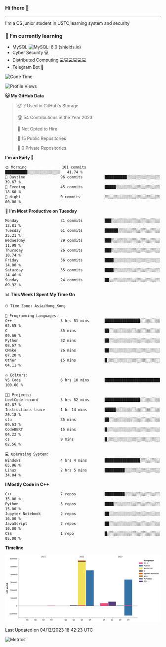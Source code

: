 ### Hi there 👋

<!--
**aozaki-touko/aozaki-touko** is a ✨ _special_ ✨ repository because its `README.md` (this file) appears on your GitHub profile.

Here are some ideas to get you started:

-  ...
- 🌱 I’m currently learning ...
- 👯 I’m looking to collaborate on ...
- 🤔 I’m looking for help with ...
- 💬 Ask me about ...
- 📫 How to reach me: ...
- 😄 Pronouns: ...
- ⚡ Fun fact: ...
-->

---

I'm a CS junior student in USTC,learning system and security



### 🌱 I’m currently learning

- MySQL ![MySQL: 8.0 (shields.io)](https://img.shields.io/badge/MySQL-8.0-blue)
- Cyber Security :computer:
- Distributed Computing :computer::computer::computer::computer::computer::computer:
- Telegram Bot :robot:



<!--START_SECTION:waka-->
![Code Time](http://img.shields.io/badge/Code%20Time-233%20hrs%203%20mins-blue)

![Profile Views](http://img.shields.io/badge/Profile%20Views-0-blue)

**🐱 My GitHub Data** 

> 📦 ? Used in GitHub's Storage 
 > 
> 🏆 54 Contributions in the Year 2023
 > 
> 🚫 Not Opted to Hire
 > 
> 📜 15 Public Repositories 
 > 
> 🔑 0 Private Repositories 
 > 
**I'm an Early 🐤** 

```text
🌞 Morning                101 commits         ██████████░░░░░░░░░░░░░░░   41.74 % 
🌆 Daytime                96 commits          ██████████░░░░░░░░░░░░░░░   39.67 % 
🌃 Evening                45 commits          █████░░░░░░░░░░░░░░░░░░░░   18.60 % 
🌙 Night                  0 commits           ░░░░░░░░░░░░░░░░░░░░░░░░░   00.00 % 
```
📅 **I'm Most Productive on Tuesday** 

```text
Monday                   31 commits          ███░░░░░░░░░░░░░░░░░░░░░░   12.81 % 
Tuesday                  61 commits          ██████░░░░░░░░░░░░░░░░░░░   25.21 % 
Wednesday                29 commits          ███░░░░░░░░░░░░░░░░░░░░░░   11.98 % 
Thursday                 26 commits          ███░░░░░░░░░░░░░░░░░░░░░░   10.74 % 
Friday                   36 commits          ████░░░░░░░░░░░░░░░░░░░░░   14.88 % 
Saturday                 35 commits          ████░░░░░░░░░░░░░░░░░░░░░   14.46 % 
Sunday                   24 commits          ██░░░░░░░░░░░░░░░░░░░░░░░   09.92 % 
```


📊 **This Week I Spent My Time On** 

```text
🕑︎ Time Zone: Asia/Hong_Kong

💬 Programming Languages: 
C++                      3 hrs 51 mins       ████████████████░░░░░░░░░   62.65 % 
C                        35 mins             ██░░░░░░░░░░░░░░░░░░░░░░░   09.66 % 
Python                   32 mins             ██░░░░░░░░░░░░░░░░░░░░░░░   08.67 % 
CMake                    26 mins             ██░░░░░░░░░░░░░░░░░░░░░░░   07.20 % 
Other                    15 mins             █░░░░░░░░░░░░░░░░░░░░░░░░   04.11 % 

🔥 Editors: 
VS Code                  6 hrs 10 mins       █████████████████████████   100.00 % 

🐱‍💻 Projects: 
LeetCode-record          3 hrs 52 mins       ████████████████░░░░░░░░░   62.87 % 
Instructions-trace       1 hr 14 mins        █████░░░░░░░░░░░░░░░░░░░░   20.18 % 
stu                      35 mins             ██░░░░░░░░░░░░░░░░░░░░░░░   09.63 % 
CodeBERT                 15 mins             █░░░░░░░░░░░░░░░░░░░░░░░░   04.22 % 
cs                       9 mins              █░░░░░░░░░░░░░░░░░░░░░░░░   02.56 % 

💻 Operating System: 
Windows                  4 hrs 4 mins        ████████████████░░░░░░░░░   65.96 % 
Linux                    2 hrs 5 mins        █████████░░░░░░░░░░░░░░░░   34.04 % 
```

**I Mostly Code in C++** 

```text
C++                      7 repos             █████████░░░░░░░░░░░░░░░░   35.00 % 
Python                   3 repos             ████░░░░░░░░░░░░░░░░░░░░░   15.00 % 
Jupyter Notebook         2 repos             ██░░░░░░░░░░░░░░░░░░░░░░░   10.00 % 
JavaScript               2 repos             ██░░░░░░░░░░░░░░░░░░░░░░░   10.00 % 
CSS                      1 repo              █░░░░░░░░░░░░░░░░░░░░░░░░   05.00 % 
```



**Timeline**

![Lines of Code chart](https://raw.githubusercontent.com/aozaki-touko/aozaki-touko/main/assets/bar_graph.png)


 Last Updated on 04/12/2023 18:42:23 UTC
<!--END_SECTION:waka-->
![Metrics](https://metrics.lecoq.io/aozaki-touko?template=classic&base.header=0&habits=1&languages=1&fortune=1&base=header%2C%20activity%2C%20community%2C%20repositories%2C%20metadata&base.indepth=false&base.hireable=false&base.skip=false&languages=false&languages.limit=8&languages.threshold=0%25&languages.other=false&languages.colors=github&languages.sections=most-used&languages.indepth=false&languages.analysis.timeout=15&languages.analysis.timeout.repositories=7.5&languages.categories=markup%2C%20programming&languages.recent.categories=markup%2C%20programming&languages.recent.load=300&languages.recent.days=14&habits=false&habits.from=200&habits.days=14&habits.facts=true&habits.charts=false&habits.charts.type=classic&habits.trim=false&habits.languages.limit=8&habits.languages.threshold=0%25&fortune=false&config.timezone=Asia%2FHong_Kong)

